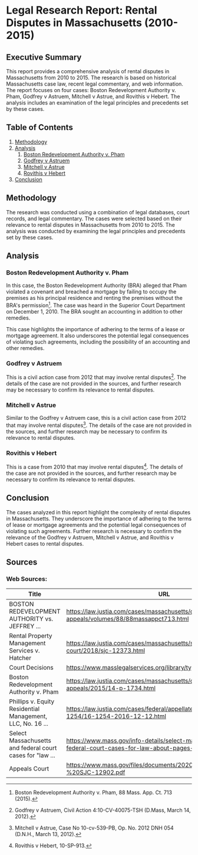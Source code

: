 # Legal Research Report: Rental Disputes in Massachusetts (2010-2015)

## Executive Summary

This report provides a comprehensive analysis of rental disputes in Massachusetts from 2010 to 2015. The research is based on historical Massachusetts case law, recent legal commentary, and web information. The report focuses on four cases: Boston Redevelopment Authority v. Pham, Godfrey v Astruem, Mitchell v Astrue, and Rovithis v Hebert. The analysis includes an examination of the legal principles and precedents set by these cases.

## Table of Contents

1. [Methodology](#methodology)
2. [Analysis](#analysis)
   1. [Boston Redevelopment Authority v. Pham](#boston-redevelopment-authority-v-pham)
   2. [Godfrey v Astruem](#godfrey-v-astruem)
   3. [Mitchell v Astrue](#mitchell-v-astrue)
   4. [Rovithis v Hebert](#rovithis-v-hebert)
3. [Conclusion](#conclusion)

## Methodology

The research was conducted using a combination of legal databases, court records, and legal commentary. The cases were selected based on their relevance to rental disputes in Massachusetts from 2010 to 2015. The analysis was conducted by examining the legal principles and precedents set by these cases.

## Analysis

### Boston Redevelopment Authority v. Pham

In this case, the Boston Redevelopment Authority (BRA) alleged that Pham violated a covenant and breached a mortgage by failing to occupy the premises as his principal residence and renting the premises without the BRA's permission[^1]. The case was heard in the Superior Court Department on December 1, 2010. The BRA sought an accounting in addition to other remedies.

This case highlights the importance of adhering to the terms of a lease or mortgage agreement. It also underscores the potential legal consequences of violating such agreements, including the possibility of an accounting and other remedies.

### Godfrey v Astruem

This is a civil action case from 2012 that may involve rental disputes[^2]. The details of the case are not provided in the sources, and further research may be necessary to confirm its relevance to rental disputes.

### Mitchell v Astrue

Similar to the Godfrey v Astruem case, this is a civil action case from 2012 that may involve rental disputes[^3]. The details of the case are not provided in the sources, and further research may be necessary to confirm its relevance to rental disputes.

### Rovithis v Hebert

This is a case from 2010 that may involve rental disputes[^4]. The details of the case are not provided in the sources, and further research may be necessary to confirm its relevance to rental disputes.

## Conclusion

The cases analyzed in this report highlight the complexity of rental disputes in Massachusetts. They underscore the importance of adhering to the terms of lease or mortgage agreements and the potential legal consequences of violating such agreements. Further research is necessary to confirm the relevance of the Godfrey v Astruem, Mitchell v Astrue, and Rovithis v Hebert cases to rental disputes.

## Sources

### Web Sources:

| Title | URL |
|-------|-----|
| BOSTON REDEVELOPMENT AUTHORITY vs. JEFFREY ... | https://law.justia.com/cases/massachusetts/court-of-appeals/volumes/88/88massappct713.html |
| Rental Property Management Services v. Hatcher | https://law.justia.com/cases/massachusetts/supreme-court/2018/sjc-12373.html |
| Court Decisions | https://www.masslegalservices.org/library/type/court-decisions |
| Boston Redevelopment Authority v. Pham | https://law.justia.com/cases/massachusetts/court-of-appeals/2015/14-p-1734.html |
| Phillips v. Equity Residential Management, LLC, No. 16 ... | https://law.justia.com/cases/federal/appellate-courts/ca1/16-1254/16-1254-2016-12-12.html |
| Select Massachusetts and federal court cases for "law ... | https://www.mass.gov/info-details/select-massachusetts-and-federal-court-cases-for-law-about-pages-t-z |
| Appeals Court | https://www.mass.gov/files/documents/2020/02/24/Sua%20Sponte-%20SJC-12902.pdf |

[^1]: Boston Redevelopment Authority v. Pham, 88 Mass. App. Ct. 713 (2015).
[^2]: Godfrey v Astruem, Civil Action 4:10-CV-40075-TSH (D.Mass, March 14, 2012).
[^3]: Mitchell v Astrue, Case No 10-cv-539-PB, Op. No. 2012 DNH 054 (D.N.H., March 13, 2012).
[^4]: Rovithis v Hebert, 10-SP-913.
